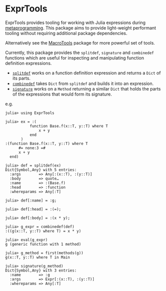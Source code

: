 # ExprTools

ExprTools provides tooling for working with Julia expressions during [metaprogramming](https://docs.julialang.org/en/v1/manual/metaprogramming/).
This package aims to provide light-weight performant tooling without requiring additional package dependencies.

Alternatively see the [MacroTools](https://github.com/MikeInnes/MacroTools.jl) package for more powerful set of tools.

Currently, this package provides the `splitdef`, `signature` and `combinedef` functions which are useful for inspecting and manipulating function definition expressions.
 - [`splitdef`](@ref) works on a function definition expression and returns a `Dict` of its parts.
 - [`combinedef`](@ref) takes `Dict` from `splitdef` and builds it into an expression.
 - [`signature`](@ref) works on a `Method` returning a similar `Dict` that holds the parts of the expressions that would form its signature.

e.g.
```jldoctest
julia> using ExprTools

julia> ex = :(
           function Base.f(x::T, y::T) where T
               x + y
           end
       )
:(function Base.f(x::T, y::T) where T
      #= none:3 =#
      x + y
  end)

julia> def = splitdef(ex)
Dict{Symbol,Any} with 5 entries:
  :args        => Any[:(x::T), :(y::T)]
  :body        => quote…
  :name        => :(Base.f)
  :head        => :function
  :whereparams => Any[:T]

julia> def[:name] = :g;

julia> def[:head] = :(=);

julia> def[:body] = :(x * y);

julia> g_expr = combinedef(def)
:((g(x::T, y::T) where T) = x * y)

julia> eval(g_expr)
g (generic function with 1 method)

julia> g_method = first(methods(g))
g(x::T, y::T) where T in Main

julia> signature(g_method)
Dict{Symbol,Any} with 3 entries:
  :name        => :g
  :args        => Expr[:(x::T), :(y::T)]
  :whereparams => Any[:T]
```
